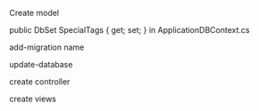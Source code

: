 Create model

public DbSet<SpecialTags> SpecialTags { get; set; } in ApplicationDBContext.cs

add-migration name

update-database

create controller

create views

